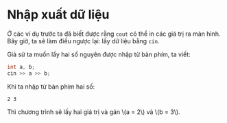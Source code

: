 # Nhập xuất dữ liệu

Ở các ví dụ trước ta đã biết được rằng `cout` có thể in các giá trị ra màn hình. Bây giờ, ta sẽ làm điều ngược lại: lấy dữ liệu bằng `cin`.

Giả sử ta muốn lấy hai số nguyên được nhập từ bàn phím, ta viết:

```C++
int a, b;
cin >> a >> b;
```

Khi ta nhập từ bàn phím hai số:

```
2 3
```

Thì chương trình sẽ lấy hai giá trị và gán \\(a = 2\\) và \\(b = 3\\).

